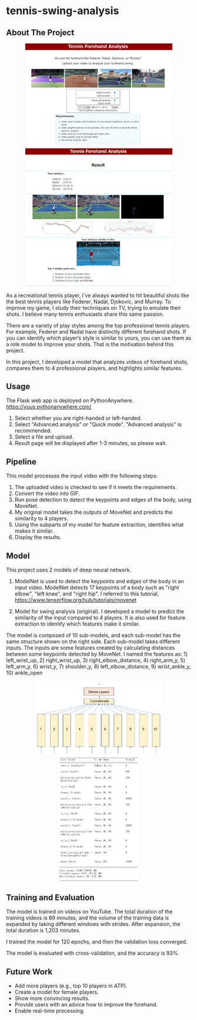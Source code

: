 # tennis-swing-analysis

## About The Project
<div align="center">
    <img src=".github/app_img1.png" width="400">
    <img src=".github/app_img2.png" width="400">
</div>

As a recreational tennis player, I've always wanted to hit beautiful shots like the best tennis players like Federer, Nadal, Djokovic, and Murray. To improve my game, I study their techniques on TV, trying to emulate their shots. I believe many tennis enthusiasts share this same passion.

There are a variety of play styles among the top professional tennis players. For example, Federer and Nadal have distinctly different forehand shots. If you can identify which player’s style is similar to yours, you can use them as a role model to improve your shots. That is the motivation behind this project.

In this project, I developed a model that analyzes videos of forehand shots, compares them to 4 professional players, and highlights similar features.

## Usage
The Flask web app is deployed on PythonAnywhere.
https://yuus.pythonanywhere.com/

1. Select whether you are right-handed or left-handed.
2. Select "Advanced analysis" or "Quick mode". "Advanced analysis" is recommended.
3. Select a file and upload.
4. Result page will be displayed after 1-3 minutes, so please wait.

## Pipeline
This model processes the input video with the following steps:
1. The uploaded video is checked to see if it meets the requirements.
2. Convert the video into GIF.
3. Run pose detection to detect the keypoints and edges of the body, using MoveNet.
4. My original model takes the outputs of MoveNet and predicts the similarity to 4 players.
5. Using the subparts of my model for feature extraction, identifies what makes it similar.
6. Display the results.

## Model
This project uses 2 models of deep neural network.
1. ModelNet is used to detect the keypoints and edges of the body in an input video. ModelNet detects 17 keypoints of a body such as "right elbow", "left knee", and "right hip". I referred to this tutorial, https://www.tensorflow.org/hub/tutorials/movenet

2. Model for swing analysis (original).
I developed a model to predict the similarity of the input compared to 4 players. It is also used for feature extraction to identify which features make it similar.

The model is composed of 10 sub-models, and each sub-model has the same structure shown on the right side. Each sub-model takes different inputs. The inputs are some features created by calculating distances between some keypoints detected by MoveNet. I named the features as: 
    1) left_wrist_up, 2) right_wrist_up, 3) right_elbow_distance, 4) right_arm_y, 5) left_arm_y, 6) wrist_y, 7) shoulder_y, 8) left_elbow_distance, 9) wrist_ankle_y, 10) ankle_open

<div align="center">
    <img src=".github/model.png" width="350">
    <img src=".github/model_layers.png" width="220">
</div>

## Training and Evaluation
The model is trained on videos on YouTube. The total duration of the training videos is 89 minutes, and the volume of the training data is expanded by taking different windows with strides. After expansion, the total duration is 1,203 minutes.

I trained the model for 120 epochs, and then the validation loss converged.

The model is evaluated with cross-validation, and the accuracy is 93%.

## Future Work
- Add more players (e.g., top 10 players in ATP).
- Create a model for female players.
- Show more convincing results.
- Provide users with an advice how to improve the forehand.
- Enable real-time processing.
